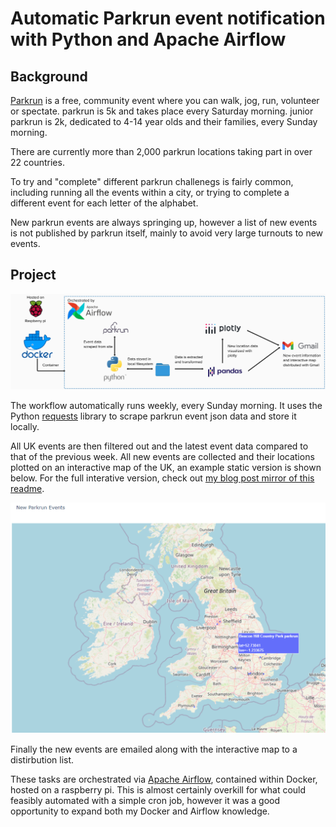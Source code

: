 # Automatic Parkrun event notification with Python and Apache Airflow


## Background

[Parkrun](https://www.parkrun.org.uk/) is a free, community event where you can walk, jog, run, volunteer or spectate. parkrun is 5k and takes place every Saturday morning. junior parkrun is 2k, dedicated to 4-14 year olds and their families, every Sunday morning.

There are currently more than 2,000 parkrun locations taking part in over 22 countries.

To try and "complete" different parkrun challenegs is fairly common, including running all the events within a city, or trying to complete a different event for each letter of the alphabet.

New parkrun events are always springing up, however a list of new events is not published by parkrun itself, mainly to avoid very large turnouts to new events.

## Project


![architecture diagram](https://raw.githubusercontent.com/jmoro0408/parkrun/main/readme_visuals/architecture.png?token=GHSAT0AAAAAAB7XX3S65SMKTJMLY5OOT6QQZCAI6QA)

The workflow automatically runs weekly, every Sunday morning. It uses the Python [requests](https://requests.readthedocs.io/en/latest/) library to scrape parkrun event json data and store it locally.

All UK events are then filtered out and the latest event data compared to that of the previous week. All new events are collected and their locations plotted on an interactive map of the UK, an example static version is shown below. For the full interative version, check out [my blog post mirror of this readme](https://jmoro0408.github.io/).


![static_map](https://raw.githubusercontent.com/jmoro0408/parkrun/main/readme_visuals/map_static.png?token=GHSAT0AAAAAAB7XX3S7PKBGFNXPSDM2WMZKZCAI6WQ)

Finally the new events are emailed along with the interactive map to a distirbution list.

These tasks are orchestrated via [Apache Airflow](https://airflow.apache.org/docs/apache-airflow/stable/index.html), contained within Docker, hosted on a raspberry pi. This is almost certainly overkill for what could feasibly automated with a simple cron job, however it was a good opportunity to expand both my Docker and Airflow knowledge.